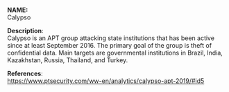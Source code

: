 **NAME:**  
Calypso  

**Description**:   
Calypso is an APT group attacking state institutions that has been active since at least September 2016. The primary goal of the group is theft of confidential data. Main targets are governmental institutions in Brazil, India, Kazakhstan, Russia, Thailand, and Turkey.
  
**References**:  
https://www.ptsecurity.com/ww-en/analytics/calypso-apt-2019/#id5
